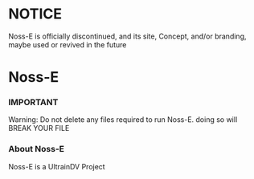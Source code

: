 # NOTICE
Noss-E is officially discontinued, and its site, Concept, and/or branding, maybe used or revived in the future

# Noss-E

### IMPORTANT
Warning: Do not delete any files required to run Noss-E. doing so will BREAK YOUR FILE
### About Noss-E
Noss-E is a UltrainDV Project
